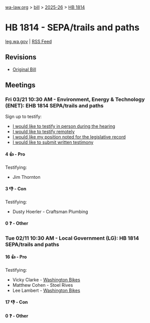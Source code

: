 [wa-law.org](/) > [bill](/bill/) > [2025-26](/bill/2025-26/) > [HB 1814](/bill/2025-26/hb/1814/)

# HB 1814 - SEPA/trails and paths
[leg.wa.gov](https://app.leg.wa.gov/billsummary?BillNumber=1814&Year=2025&Initiative=false) | [RSS Feed](./rss.xml)

## Revisions
* [Original Bill](1/)

## Meetings
### Fri 03/21 10:30 AM - Environment, Energy & Technology (ENET): EHB 1814 SEPA/trails and paths
Sign up to testify:
* [I would like to testify in person during the hearing](https://app.leg.wa.gov/csi/Testifier/Add?chamber=House&mId=33086&aId=165886&caId=26565&tId=1)
* [I would like to testify remotely](https://app.leg.wa.gov/csi/Testifier/Add?chamber=House&mId=33086&aId=165886&caId=26565&tId=2)
* [I would like my position noted for the legislative record](https://app.leg.wa.gov/csi/Testifier/Add?chamber=House&mId=33086&aId=165886&caId=26565&tId=3)
* [I would like to submit written testimony](https://app.leg.wa.gov/csi/Testifier/Add?chamber=House&mId=33086&aId=165886&caId=26565&tId=4)

#### 4 👍 - Pro
Testifying:
* Jim Thornton

#### 3 👎 - Con
Testifying:
* Dusty Hoerler - Craftsman Plumbing

#### 0 ❓ - Other

### Tue 02/11 10:30 AM - Local Government (LG): HB 1814 SEPA/trails and paths
#### 16 👍 - Pro
Testifying:
* Vicky Clarke - [Washington Bikes](/org/washington_bikes/)
* Matthew Cohen - Stoel Rives
* Lee Lambert - [Washington Bikes](/org/washington_bikes/)

#### 17 👎 - Con

#### 0 ❓ - Other
